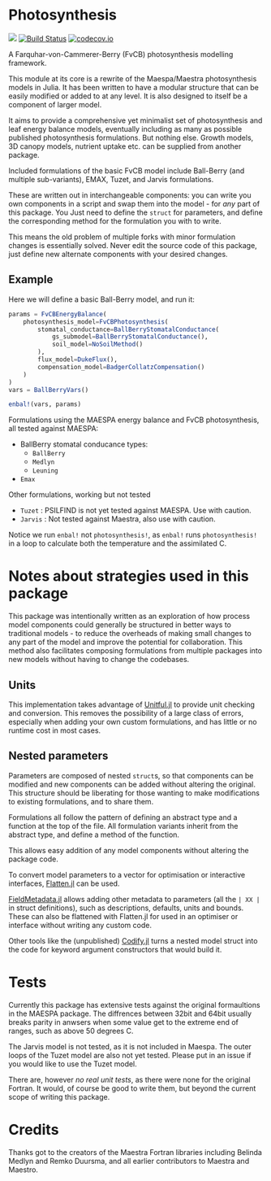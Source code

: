 # Photosynthesis

[![](https://img.shields.io/badge/docs-dev-blue.svg)](https://rafaqz.github.io/Photosynthesis.jl/dev)
[![Build Status](https://travis-ci.com/rafaqz/Photosynthesis.jl.svg?branch=master)](https://travis-ci.com/rafaqz/Photosynthesis.jl)
[![codecov.io](http://codecov.io/github/rafaqz/Photosynthesis.jl/coverage.svg?branch=master)](http://codecov.io/github/rafaqz/Photosynthesis.jl?branch=master)

A Farquhar-von-Cammerer-Berry (FvCB) photosynthesis modelling framework.

This module at its core is a rewrite of the Maespa/Maestra photosynthesis models in Julia. 
It has been written to have a modular structure that can be easily modified or
added to at any level. It is also designed to itself be a component of larger model.

It aims to provide a comprehensive yet minimalist set of photosynthesis and leaf
energy balance models, eventually including as many as possible published
photosynthesis formulations. But nothing else. Growth models, 3D canopy models,
nutrient uptake etc. can be supplied from another package.

Included formulations of the basic FvCB model include Ball-Berry (and multiple
sub-variants), EMAX, Tuzet, and Jarvis formulations.

These are written out in interchangeable components: you can write you own
components in a script and swap them into the model - for _any_ part of this
package. You Just need to define the `struct` for parameters, and define the
corresponding method for the formulation you with to write.

This means the old problem of multiple forks with minor formulation
changes is essentially solved. Never edit the source code of this package,
just define new alternate components with your desired changes.


## Example

Here we will define a basic Ball-Berry model, and run it:

```julia
params = FvCBEnergyBalance(
    photosynthesis_model=FvCBPhotosynthesis(
        stomatal_conductance=BallBerryStomatalConductance(
            gs_submodel=BallBerryStomatalConductance(),
            soil_model=NoSoilMethod()
        ),
        flux_model=DukeFlux(),
        compensation_model=BadgerCollatzCompensation()
    )
)
vars = BallBerryVars()

enbal!(vars, params)
```


Formulations using the MAESPA energy balance and FvCB photosynthesis, 
all tested against MAESPA:

- BallBerry stomatal conducance types:
  - `BallBerry`
  - `Medlyn`
  - `Leuning`
- `Emax`


Other formulations, working but not tested
- `Tuzet` : PSILFIND is not yet tested against MAESPA. Use with caution.
- `Jarvis` : Not tested against Maestra, also use with caution.



Notice we run `enbal!` not `photosynthesis!`, as `enbal!` runs
`photosynthesis!` in a loop to calculate both the temperature
and the assimilated C.


# Notes about strategies used in this package

This package was intentionally written as an exploration of how process model
components could generally be structured in better ways to traditional models -
to reduce the overheads of making small changes to any part of the model and
improve the potential for collaboration. This method also facilitates composing
formulations from multiple packages into new models without having to change the
codebases.

##  Units

This implementation takes advantage of
[Unitful.jl](https://github.com/PainterQubits/Unitful.jl) to provide unit
checking and conversion. This removes the possibility of a large class of
errors, especially when adding your own custom formulations, and has little or
no runtime cost in most cases.

## Nested parameters

Parameters are composed of nested `struct`s, so that components can be modified
and new components can be added without altering the original. This structure
should be liberating for those wanting to make modifications to existing
formulations, and to share them.

Formulations all follow the pattern of defining an abstract type and a
function at the top of the file. All formulation variants inherit from the
abstract type, and define a method of the function.

This allows easy addition of any model components without altering the package
code.

To convert model parameters to a vector for optimisation or interactive
interfaces, [Flatten.jl](https://github.com/rafaqz/Flatten.jl) can be used.

[FieldMetadata.jl](https://github.com/rafaqz/FieldMetadata.jl) allows adding
other metadata to parameters (all the `| XX |` in struct definitions), such as
descriptions, defaults, units and bounds. These can also be flattened with
Flatten.jl for used in an optimiser or interface without writing any custom
code.

Other tools like the (unpublished)
[Codify.jl](https://github.com/rafaqz/Codify.jl) turns a nested model struct
into the code for keyword argument constructors that would build it. 


# Tests

Currently this package has extensive tests against the original formaultions in the 
MAESPA package. The diffrences between 32bit and 64bit usually breaks parity in anwsers
when some value get to the extreme end of ranges, such as above 50 degrees C.

The Jarvis model is not tested, as it is not included in Maespa. The outer loops of the 
Tuzet model are also not yet tested. Please put in an issue if you would like to use
the Tuzet model.

There are, however _no real unit tests_, as there were none for the original Fortran. 
It would, of course be good to write them, but beyond the current scope of writing 
this package.


# Credits

Thanks got to the creators of the Maestra Fortran libraries including Belinda
Medlyn and Remko Duursma, and all earlier contributors to Maestra and Maestro.
